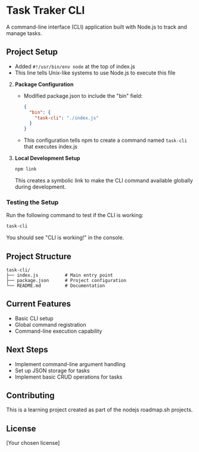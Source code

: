 
# Task Traker CLI

A command-line interface (CLI) application built with Node.js to track and manage tasks.

## Project Setup


   - Added `#!/usr/bin/env node` at the top of index.js
   - This line tells Unix-like systems to use Node.js to execute this file

2. **Package Configuration**
   - Modified package.json to include the "bin" field:
     ```json
     {
       "bin": {
         "task-cli": "./index.js"
       }
     }
     ```
   - This configuration tells npm to create a command named `task-cli` that executes index.js

3. **Local Development Setup**
   ```bash
   npm link
   ```
   This creates a symbolic link to make the CLI command available globally during development.

### Testing the Setup
Run the following command to test if the CLI is working:
```bash
task-cli
```
You should see "CLI is working!" in the console.

## Project Structure
```
task-cli/
├── index.js          # Main entry point
├── package.json      # Project configuration
└── README.md         # Documentation
```

## Current Features
- Basic CLI setup
- Global command registration
- Command-line execution capability

## Next Steps
- Implement command-line argument handling
- Set up JSON storage for tasks
- Implement basic CRUD operations for tasks

## Contributing
This is a learning project created as part of the nodejs roadmap.sh projects.

## License
[Your chosen license]
